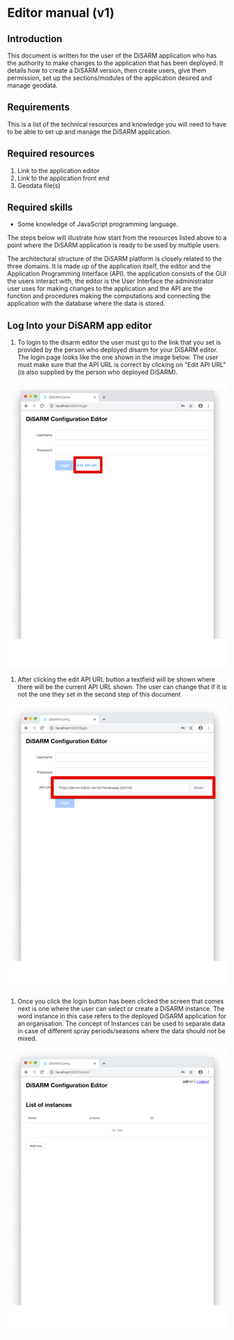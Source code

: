 # Editor manual \(v1\)

## Introduction

This document is written for the user of the DiSARM application who has the authority to make changes to the application that has been deployed. It details how to create a DiSARM version, then create users, give them permission, set up the sections/modules of the application desired and manage geodata.

## Requirements

This is a list of the technical resources and knowledge you will need to have to be able to set up and manage the DiSARM application.

## Required resources

1. Link to the application editor
2. Link to the application front end
3. Geodata file\(s\)

## Required skills

* Some knowledge of JavaScript programming language. 

The steps below will illustrate how start from the resources listed above to a point where the DiSARM application is ready to be used by multiple users.

The architectural structure of the DiSARM platform is closely related to the three domains. It is made up of the application itself, the editor and the Application Programming Interface \(API\). the application consists of the GUI the users interact with, the editor is the User Interface the administrator user uses for making changes to the application and the API are the function and procedures making the computations and connecting the application with the database where the data is stored.

## Log Into your DiSARM app editor

1. To login to the disarm editor the user must go to the link that you set is provided by the person who deployed disarm for your DiSARM editor. The login page looks like the one shown in the image below. The user must make sure that the API URL is correct by clicking on "Edit API URL"\(is also supplied by the person who deployed DiSARM\).

![](../.gitbook/assets/editor-image89.png)

1. After clicking the edit API URL button a textfield will be shown where there will be the current API URL shown. The user can change that if it is not the one they set in the second step of this document

![](../.gitbook/assets/editor-image115.png)

1. Once you click the login button has been clicked the screen that comes next is one where the user can select or create a DiSARM instance. The word instance in this case refers to the deployed DiSARM application for an organisation. The concept of Instances can be used to separate data in case of different spray periods/seasons where the data should not be mixed.

![](../.gitbook/assets/editor-image21.png)

